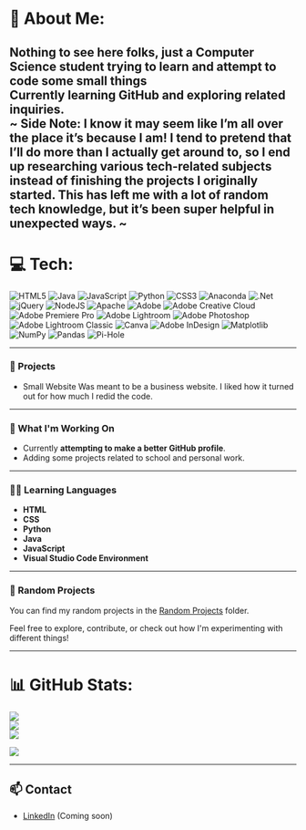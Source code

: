 # 💫 About Me:
Nothing to see here folks, just a Computer Science student trying to learn and attempt to code some small things<br>Currently learning GitHub and exploring related inquiries.<br/>
~ Side Note: I know it may seem like I’m all over the place it’s because I am! I tend to pretend that I’ll do more than I actually get around to, so I end up researching various tech-related subjects instead of finishing the projects I originally started. This has left me with a lot of random tech knowledge, but it’s been super helpful in unexpected ways. ~
---

# 💻 Tech:
![HTML5](https://img.shields.io/badge/html5-%23E34F26.svg?style=for-the-badge&logo=html5&logoColor=white) ![Java](https://img.shields.io/badge/java-%23ED8B00.svg?style=for-the-badge&logo=openjdk&logoColor=white) ![JavaScript](https://img.shields.io/badge/javascript-%23323330.svg?style=for-the-badge&logo=javascript&logoColor=%23F7DF1E) ![Python](https://img.shields.io/badge/python-3670A0?style=for-the-badge&logo=python&logoColor=ffdd54) ![CSS3](https://img.shields.io/badge/css3-%231572B6.svg?style=for-the-badge&logo=css3&logoColor=white) ![Anaconda](https://img.shields.io/badge/Anaconda-%2344A833.svg?style=for-the-badge&logo=anaconda&logoColor=white) ![.Net](https://img.shields.io/badge/.NET-5C2D91?style=for-the-badge&logo=.net&logoColor=white) ![jQuery](https://img.shields.io/badge/jquery-%230769AD.svg?style=for-the-badge&logo=jquery&logoColor=white) ![NodeJS](https://img.shields.io/badge/node.js-6DA55F?style=for-the-badge&logo=node.js&logoColor=white) ![Apache](https://img.shields.io/badge/apache-%23D42029.svg?style=for-the-badge&logo=apache&logoColor=white) ![Adobe](https://img.shields.io/badge/adobe-%23FF0000.svg?style=for-the-badge&logo=adobe&logoColor=white) ![Adobe Creative Cloud](https://img.shields.io/badge/Adobe%20Creative%20Cloud-DA1F26.svg?style=for-the-badge&logo=Adobe%20Creative%20Cloud&logoColor=white) ![Adobe Premiere Pro](https://img.shields.io/badge/Adobe%20Premiere%20Pro-9999FF.svg?style=for-the-badge&logo=Adobe%20Premiere%20Pro&logoColor=white) ![Adobe Lightroom](https://img.shields.io/badge/Adobe%20Lightroom-31A8FF.svg?style=for-the-badge&logo=Adobe%20Lightroom&logoColor=white) ![Adobe Photoshop](https://img.shields.io/badge/adobe%20photoshop-%2331A8FF.svg?style=for-the-badge&logo=adobe%20photoshop&logoColor=white) ![Adobe Lightroom Classic](https://img.shields.io/badge/Adobe%20Lightroom%20Classic-31A8FF.svg?style=for-the-badge&logo=Adobe%20Lightroom%20Classic&logoColor=white) ![Canva](https://img.shields.io/badge/Canva-%2300C4CC.svg?style=for-the-badge&logo=Canva&logoColor=white) ![Adobe InDesign](https://img.shields.io/badge/Adobe%20InDesign-49021F?style=for-the-badge&logo=adobeindesign&logoColor=FF3366) ![Matplotlib](https://img.shields.io/badge/Matplotlib-%23ffffff.svg?style=for-the-badge&logo=Matplotlib&logoColor=black) ![NumPy](https://img.shields.io/badge/numpy-%23013243.svg?style=for-the-badge&logo=numpy&logoColor=white) ![Pandas](https://img.shields.io/badge/pandas-%23150458.svg?style=for-the-badge&logo=pandas&logoColor=white) ![Pi-Hole](https://img.shields.io/badge/pihole-%2396060C.svg?style=for-the-badge&logo=pi-hole&logoColor=white)

---

### 🚀 Projects
- Small Website
Was meant to be a business website. I liked how it turned out for how much I redid the code.
---
### 🔧 What I'm Working On
- Currently **attempting to make a better GitHub profile**.
- Adding some projects related to school and personal work.

---

### 🧑‍💻 Learning Languages

- **HTML**
- **CSS**
- **Python**
- **Java**
- **JavaScript**
- **Visual Studio Code Environment**

---

### 📂 Random Projects

You can find my random projects in the [Random Projects](./Non-essential) folder.

Feel free to explore, contribute, or check out how I'm experimenting with different things!

---

# 📊 GitHub Stats:
![](https://github-readme-stats.vercel.app/api?username=FallenOw1&theme=radical&hide_border=false&include_all_commits=true&count_private=false)<br/>
![](https://nirzak-streak-stats.vercel.app/?user=FallenOw1&theme=radical&hide_border=false)<br/>
![](https://github-readme-stats.vercel.app/api/top-langs/?username=FallenOw1&theme=radical&hide_border=false&include_all_commits=true&count_private=false&layout=compact)

[![](https://visitcount.itsvg.in/api?id=FallenOw1&icon=0&color=2)](https://visitcount.itsvg.in)

---

## 📫 Contact

- [LinkedIn](https://linkedin.com/in/your-linkedin) (Coming soon)
